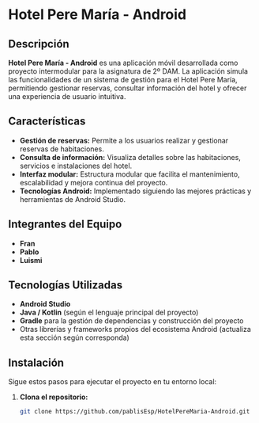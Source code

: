 # Hotel Pere María - Android



## Descripción

**Hotel Pere María - Android** es una aplicación móvil desarrollada como proyecto intermodular para la asignatura de 2º DAM. La aplicación simula las funcionalidades de un sistema de gestión para el Hotel Pere María, permitiendo gestionar reservas, consultar información del hotel y ofrecer una experiencia de usuario intuitiva.

## Características

- **Gestión de reservas:** Permite a los usuarios realizar y gestionar reservas de habitaciones.
- **Consulta de información:** Visualiza detalles sobre las habitaciones, servicios e instalaciones del hotel.
- **Interfaz modular:** Estructura modular que facilita el mantenimiento, escalabilidad y mejora continua del proyecto.
- **Tecnologías Android:** Implementado siguiendo las mejores prácticas y herramientas de Android Studio.

## Integrantes del Equipo

- **Fran**
- **Pablo**
- **Luismi**

## Tecnologías Utilizadas

- **Android Studio**
- **Java / Kotlin** (según el lenguaje principal del proyecto)
- **Gradle** para la gestión de dependencias y construcción del proyecto
- Otras librerías y frameworks propios del ecosistema Android (actualiza esta sección según corresponda)

## Instalación

Sigue estos pasos para ejecutar el proyecto en tu entorno local:

1. **Clona el repositorio:**

   ```bash
   git clone https://github.com/pablisEsp/HotelPereMaria-Android.git
